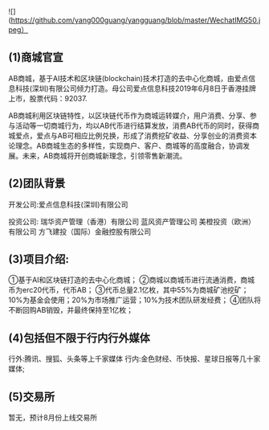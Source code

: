![](https://github.com/yang000guang/yangguang/blob/master/WechatIMG50.jpeg）
## (1)商城官宣
AB商城，基于AI技术和区块链(blockchain)技术打造的去中心化商城，由爱点信息科技(深圳)有限公司倾力打造。母公司爱点信息科技2019年6月8日于香港挂牌上市，股票代码：92037.

AB商城利用区块链特性，以区块链代币作为商城运转媒介，用户消费、分享、参与活动等一切商城行为，均以AB代币进行结算发放，消费AB代币的同时，获得商城爱点，爱点与AB可相应比例兑换，形成了消费挖矿收益、分享创业的消费资本论理念。AB商城生态的多样性，实现商户、客户、商城等的高度融合，协调发展。未来，AB商城将开创商城新理念，引领零售新潮流。


## (2)团队背景
开发公司:爱点信息科技(深圳)有限公司

投资公司:
瑞华资产管理（香港）有限公司
蓝风资产管理公司
美橙投资（欧洲）有限公司
方飞建投（国际）金融控股有限公司


## (3)项目介绍:
①基于AI和区块链打造的去中心化商城；
②商城以商城币进行流通消费，商城币为erc20代币，代币AB；
③代币总量2.1亿枚，其中55%为商城矿池挖矿；10%为基金会使用；20%为市场推广运营；10%为技术团队研发经费；
④团队将不断回购AB销毁，并最终保持至1亿枚；

## (4)包括但不限于行内行外媒体
行外:腾讯、搜狐、头条等上千家媒体
行内:金色财经、币快报、星球日报等几十家媒体;

## (5)交易所
暂无，预计8月份上线交易所

